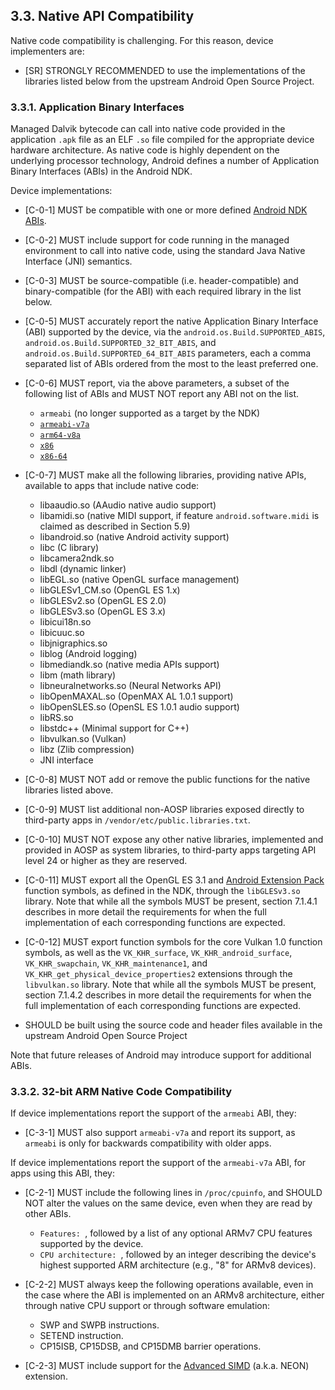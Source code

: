 ## 3.3\. Native API Compatibility

Native code compatibility is challenging. For this reason,
device implementers are:

*   [SR] STRONGLY RECOMMENDED to use the implementations of the libraries
listed below from the upstream Android Open Source Project.

### 3.3.1\. Application Binary Interfaces

Managed Dalvik bytecode can call into native code provided in the application
`.apk` file as an ELF `.so` file compiled for the appropriate device hardware
architecture. As native code is highly dependent on the underlying processor
technology, Android defines a number of Application Binary Interfaces (ABIs) in
the Android NDK.

Device implementations:

*   [C-0-1] MUST be compatible with one or more defined [Android NDK ABIs](
    https://developer.android.com/ndk/guides/abis).
*   [C-0-2] MUST include support for code running in the managed environment to
    call into native code, using the standard Java Native Interface (JNI)
    semantics.
*   [C-0-3] MUST be source-compatible (i.e. header-compatible) and
    binary-compatible (for the ABI) with each required library in the list
    below.
*   [C-0-5]  MUST accurately report the native Application Binary Interface
    (ABI) supported by the device, via the `android.os.Build.SUPPORTED_ABIS`,
    `android.os.Build.SUPPORTED_32_BIT_ABIS`, and
    `android.os.Build.SUPPORTED_64_BIT_ABIS` parameters, each a comma separated
    list of ABIs ordered from the most to the least preferred one.
*   [C-0-6] MUST report, via the above parameters, a subset of the following
    list of ABIs and MUST NOT report any ABI not on the list.

     *   `armeabi` (no longer supported as a target by the NDK)
     *   [`armeabi-v7a`](https://developer.android.com/ndk/guides/abis#v7a)
     *   [`arm64-v8a`](https://developer.android.com/ndk/guides/abis#arm64-v8a)
     *   [`x86`](https://developer.android.com/ndk/guides/abis#x86)
     *   [`x86-64`](https://developer.android.com/ndk/guides/abis#86-64)

*   [C-0-7] MUST make all the following libraries, providing native APIs,
    available to apps that include native code:

     *   libaaudio.so (AAudio native audio support)
     *   libamidi.so (native MIDI support, if feature `android.software.midi`
         is claimed as described in Section 5.9)
     *   libandroid.so (native Android activity support)
     *   libc (C library)
     *   libcamera2ndk.so
     *   libdl (dynamic linker)
     *   libEGL.so (native OpenGL surface management)
     *   libGLESv1\_CM.so (OpenGL ES 1.x)
     *   libGLESv2.so (OpenGL ES 2.0)
     *   libGLESv3.so (OpenGL ES 3.x)
     *   libicui18n.so
     *   libicuuc.so
     *   libjnigraphics.so
     *   liblog (Android logging)
     *   libmediandk.so (native media APIs support)
     *   libm (math library)
     *   libneuralnetworks.so (Neural Networks API)
     *   libOpenMAXAL.so (OpenMAX AL 1.0.1 support)
     *   libOpenSLES.so (OpenSL ES 1.0.1 audio support)
     *   libRS.so
     *   libstdc++ (Minimal support for C++)
     *   libvulkan.so (Vulkan)
     *   libz (Zlib compression)
     *   JNI interface

*   [C-0-8] MUST NOT add or remove the public functions for the native libraries
    listed above.
*   [C-0-9] MUST list additional non-AOSP libraries exposed directly to
    third-party apps in `/vendor/etc/public.libraries.txt`.
*   [C-0-10] MUST NOT expose any other native libraries, implemented and
    provided in AOSP as system libraries, to third-party apps targeting API
    level 24 or higher as they are reserved.
*   [C-0-11] MUST export all the OpenGL ES 3.1 and [Android Extension Pack](
    http://developer.android.com/guide/topics/graphics/opengl.html#aep)
    function symbols, as defined in the NDK, through the `libGLESv3.so` library.
    Note that while all the symbols MUST be present, section 7.1.4.1 describes
    in more detail the requirements for when the full implementation of each
    corresponding functions are expected.
*   [C-0-12] MUST export function symbols for the core Vulkan 1.0 function
    symbols, as well as the `VK_KHR_surface`, `VK_KHR_android_surface`,
    `VK_KHR_swapchain`, `VK_KHR_maintenance1`, and
    `VK_KHR_get_physical_device_properties2` extensions through the
    `libvulkan.so` library.  Note that while all the symbols MUST be present,
    section 7.1.4.2 describes in more detail the requirements for when the full
    implementation of each corresponding functions are expected.
*   SHOULD be built using the source code and header files available in the
    upstream Android Open Source Project

Note that future releases of Android may introduce support for additional
ABIs.

### 3.3.2. 32-bit ARM Native Code Compatibility

If device implementations report the support of the `armeabi` ABI, they:

*    [C-3-1] MUST also support `armeabi-v7a` and report its support, as
     `armeabi` is only for backwards compatibility with older apps.

If device implementations report the support of the `armeabi-v7a` ABI, for apps
using this ABI, they:

*    [C-2-1] MUST include the following lines in `/proc/cpuinfo`, and SHOULD NOT
     alter the values on the same device, even when they are read by other ABIs.

     *   `Features: `, followed by a list of any optional ARMv7 CPU features
         supported by the device.
     *   `CPU architecture: `, followed by an integer describing the device's
         highest supported ARM architecture (e.g., "8" for ARMv8 devices).

*    [C-2-2] MUST always keep the following operations available, even in the
     case where the ABI is implemented on an ARMv8 architecture, either through
     native CPU support or through software emulation:

     *   SWP and SWPB instructions.
     *   SETEND instruction.
     *   CP15ISB, CP15DSB, and CP15DMB barrier operations.

*    [C-2-3] MUST include support for the [Advanced SIMD](
     http://infocenter.arm.com/help/index.jsp?topic=/com.arm.doc.ddi0388f/Beijfcja.html)
     (a.k.a. NEON) extension.
